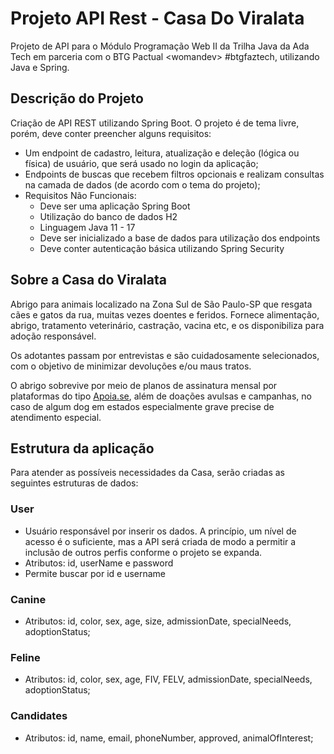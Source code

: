 # Projeto API Rest - Casa Do Viralata

Projeto de API para o Módulo Programação Web II da Trilha Java da Ada Tech em parceria com o BTG Pactual &lt;womandev> #btgfaztech, utilizando Java e Spring.

## Descrição do Projeto

Criação de API REST utilizando Spring Boot. 
O projeto é de tema livre, porém, deve conter preencher alguns requisitos:

- Um endpoint de cadastro, leitura, atualização e deleção (lógica ou física) de usuário, que será usado no login da aplicação;
- Endpoints de buscas que recebem filtros opcionais e realizam consultas na camada de dados (de acordo com o tema do projeto);
- Requisitos Não Funcionais:
    - Deve ser uma aplicação Spring Boot
    - Utilização do banco de dados H2
    - Linguagem Java 11 - 17
    - Deve ser inicializado a base de dados para utilização dos endpoints
    - Deve conter autenticação básica utilizando Spring Security

 ## Sobre a Casa do Viralata

Abrigo para animais localizado na Zona Sul de São Paulo-SP que resgata cães e gatos da rua, muitas vezes doentes e feridos. Fornece alimentação, abrigo, tratamento veterinário, castração, vacina etc, e os disponibiliza para adoção responsável.

Os adotantes passam por entrevistas e são cuidadosamente selecionados, com o objetivo de minimizar devoluções e/ou maus tratos.

O abrigo sobrevive por meio de planos de assinatura mensal por plataformas do tipo [Apoia.se](http://apoia.se/), além de doações avulsas e campanhas, no caso de algum dog em estados especialmente grave precise de atendimento especial.

## Estrutura da aplicação

Para atender as possíveis necessidades da Casa, serão criadas as seguintes estruturas de dados:

### User
- Usuário responsável por inserir os dados. A princípio, um nível de acesso é o suficiente, mas a API será criada de modo a permitir a inclusão de outros perfis conforme o projeto se expanda.
- Atributos: id, userName e password
- Permite buscar por id e username

### Canine
- Atributos: id, color, sex, age, size, admissionDate, specialNeeds, adoptionStatus;

### Feline 
- Atributos: id, color, sex, age, FIV, FELV, admissionDate, specialNeeds, adoptionStatus;

### Candidates
- Atributos: id, name, email, phoneNumber, approved, animalOfInterest;


